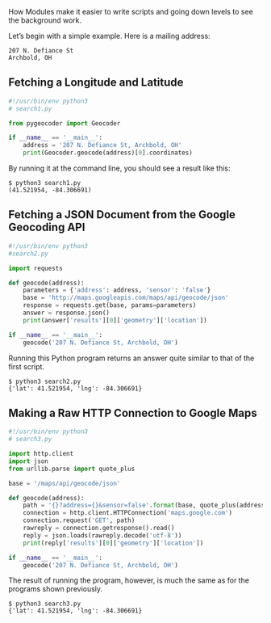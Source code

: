 How Modules make it  easier to write scripts and going down levels to see the background work.

Let’s begin with a simple example. Here is a mailing address:
```
207 N. Defiance St
Archbold, OH
```

## Fetching a Longitude and Latitude
```python
#!/usr/bin/env python3
# search1.py 

from pygeocoder import Geocoder

if __name__ == '__main__':
    address = '207 N. Defiance St, Archbold, OH'
    print(Geocoder.geocode(address)[0].coordinates)
```
By running it at the command line, you should see a result like this:
```
$ python3 search1.py
(41.521954, -84.306691)
```
## Fetching a JSON Document from the Google Geocoding API
```python
#!/usr/bin/env python3
#search2.py

import requests

def geocode(address):
    parameters = {'address': address, 'sensor': 'false'}
    base = 'http://maps.googleapis.com/maps/api/geocode/json'
    response = requests.get(base, params=parameters)
    answer = response.json()
    print(answer['results'][0]['geometry']['location'])

if __name__ == '__main__':
    geocode('207 N. Defiance St, Archbold, OH')
```
Running this Python program returns an answer quite similar to that of the first script.
```
$ python3 search2.py
{'lat': 41.521954, 'lng': -84.306691}
```
## Making a Raw HTTP Connection to Google Maps
```python
#!/usr/bin/env python3
# search3.py

import http.client
import json
from urllib.parse import quote_plus

base = '/maps/api/geocode/json'

def geocode(address):
    path = '{}?address={}&sensor=false'.format(base, quote_plus(address))
    connection = http.client.HTTPConnection('maps.google.com')
    connection.request('GET', path)
    rawreply = connection.getresponse().read()
    reply = json.loads(rawreply.decode('utf-8'))
    print(reply['results'][0]['geometry']['location'])

if __name__ == '__main__':
    geocode('207 N. Defiance St, Archbold, OH')
```
The result of running the program, however, is much the same as for the programs shown previously.
```
$ python3 search3.py
{'lat': 41.521954, 'lng': -84.306691}
```

